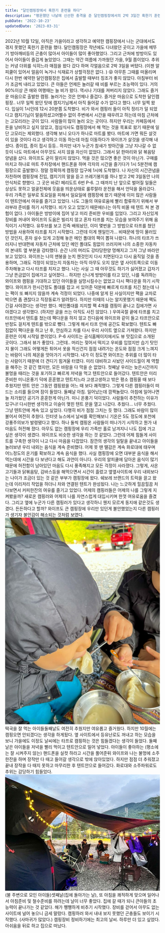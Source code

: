 ```yaml
---
title: "달인캠핑장에서 혹한기 훈련을 하다"
description: "평온했던 나날에 신선한 충격을 준 달인캠핑장에서의 2박 3일간 혹한기 훈련 이야기"
pubDate: '2022-10-23'
updatedDate: '2023-03-31'
---
```


2022년 10월 12일, 아직은 가을이라고 생각하고 예약한 캠핑장에서 나는 군대에서도 겪지 못했던 혹한기 훈련을 했다.
달인캠핑장은 작년에도 다녀왔던 곳이고 가을에 메뚜기 방아깨비등의 곤충이 많아서 아이들이 많이 좋아했었다.
그리고 근처에 방방이도 있어서 아이들이 즐겁게 놀았었다.
그때는 약간 여름에 가까웠던 가을, 9월 쯤이었다.
추위는 커녕 더위를 식히느라 매점을 왔다 갔다 하며 각얼음으로 2박 3일을 버텼다.
(이젠 알피쿨이 있어서 얼음이 녹거나 식재료가 상할걱정은 없다.
) 😝 아무튼 그때를 떠올리며 다시 한번 예약한 달인캠핑장은 집에서 출발할 때부터 징조가 좋지 않았다.
아침부터 비가 조금씩 내리고 있었다.
큰 아들은 언제든 놀러갈 때 비를 부르는 초능력이 있다.
거의 90%이상 큰 애와 여행때는 늘 비가 왔다.
역시나 기대를 져버리지 않았다.
그래도 즐거운 마음으로 출발한 캠핑.
놀러가는 것은 언제나 즐겁다.
즐거운 마음으로 도착한 달인캠핑장..
너무 일찍 왔던 탓에 캠지기님께서 아직 들어갈 수가 없다고 했다.
너무 일찍 왔다.
입실이 1시인데 12시 20분쯤 도착했다.
비가 와서 캠핑러 들이 아직 정리가 덜 되었다고 캠지기님이 말씀하셨고어쩔수 없이 주변에서 시간을 때우려고 하는데 마침 근처에는 고모리라는 곳이 있다.
사람들이 많이 놀러 오는 곳이다.
하지만 우리는 카페등에서 돈을 낭비하고 싶지 않았고, 점심식사도 캠핑장에서 해 먹는 것을 목표로 왔기 때문에 일단 고모리는 제외했다.
생각해 보니 오다가 하나로 마트를 봤다.
마트에 가면 뭐든 살것이 있을 것이다 라고 생각하고 이동 하는데 마침 이동하다가 와이프가 살것을 생각해 내셨다.
종이컵, 종이 접시 등등..
하지만 내가 누군가 참새가 방아간을 그냥 지나갈 수 없듯이 나도 마트에서 아무것도 사지 않을 자신이 없었다.
그래서 닭 한마리와 닭 볶음탕 양념을 샀다.
와이프도 굳이 말리지 않았다.
먹을 것은 많으면 좋은 것이 아닌가.
구매를 마치고 하나로 마트 주차장에서 핸드폰을 하며 각자의 시간을 즐기다가 1시 5분전에 캠핑장으로 출발했다.
정말 정확하게 캠핑장 입구에 1시에 도착했다.
나 자신의 시간관념을 자찬하며 캠핑장에 진입, 캠지기의 말을 듣고 쓰레기봉지를 하나 받고 2박 3일동안 나의 안식처로 향했다.
그 곳은 바로!
페리도트 6번 P-6.
그 때까지 난 앞으로 벌어질 일들은 상상도 못하고 얼굴전체에 웃음을 띄운상태로 룰루랄라 운전을 해서 언덕을 올라갔다.
우리 가족은 일부로 토요일을 피해서 일요일에 캠핑장에 왔기 때문에 이미 많은 사람들이 텐트안에서 여유를 즐기고 있었다.
나도 그들의 여유로움에 빨리 합류하기 위해서 부랴부랴 준비를 하기 시작했다.
비가 오고 있었기 때문에(나는 아직 비올 때 텐트 쳐 본 경험이 없다.
) 아이들은 방방이에 집어 넣고 미리 준비한 우비를 입었다.
그리고 자신있게 장비를 꺼내어 와이프의 도움은 빌리지 않고 혼자 타프를 치는 모습을 보여주기 위해 움직이기 시작했다.
유투브를 보고 진즉 배워놨던, 이미 몇번을 그 방법으로 타프를 쳤던 방법을 사용하여 타프를 치기 시작했다.
그런데 이게 웬일인가...
비때문에 땅이 물러있던 것인지, 혼자 설수 있게 고정해 놓은 메인 폴대의 팩이 뽑혀 나왔다.
하나의 타프가 쓰러지니 반대편에 자동차 근처에 있던 메인 폴대도 힘없이 쓰러지며 나의 소중한 자동차의 본내트 옆 부분을 강타했다.
순간 나의 머리도 강타당한양 멍해지고 그저 그냥 바라만 보고 있었다.
와이프는 나의 맨붕을 눈치 챈것인지 다시 치면된다고 다시 움직일 것을 종용하며, 그래도 걱정이 되었는지 자동차는 아직 아무도 오지 않은 옆 사이트쪽으로 이동주차해놓고 다시 타프를 치자고 했다.
나는 사실 그 때 아무것도 하기가 싫어졌고 갑자기 그냥 뜬금없이 집에가고 싶어졌다...
하지만 신나게 방방이를 타고 있던, 나를 독려하는 와이프와 캠핑을 기대하고 있던 아이들을 실망시킬수는 없었고 다시 팩다운을 하기 시작했다.
와이프가 한시간정도 폴대를 잡고 서 있어준 덕분에 빠르게 타프를 치긴 쳤는데 나는 팩이 또 빠지지 않을까 계속 걱정이 되었다.
나중에 알게 된 사실이지만 팩을 교차로 박으면 좀 괜찮다고 직장동료가 알려줬다.
하지만 이때의 나는 알지못했기 때문에 팩도 긴걸 사야겠다는 생각만 했다.
메인폴대를 지지할 팩 4개를 캠핑이 끝나고 집에가면 사야겠다고 생각했다.
(하지만 글을 쓰는 아직도 사진 않았다.
) 우여곡절 끝에 타프를 치고 타프안에서 텐트를 쳤는데 팩다운을 하지 않고 친다음에 와이프와 같이 들고 타프안으로 반정도 걸치게 텐트를 밖으로 뺐다.
그렇게 해서 타프 안에 공간도 확보했다.
텐트도 빠짐없이 팩다운을 하고 난 후, 안심하고 차를 다시 우리 사이트 옆으로 가져왔다.
하지만 훈련은 이제 시작일 뿐이었다.
P-6 사이트는 공식홈페이지에서도 뷰 맛집으로 소개된 곳이다. 그래서 뷰가 좋았다. 그런데.. 머리는 젖어서 떡지고 우비를 입었지만 습기 탓인지 물이 그래도 어떻게든 튀어서 옷을 적신건지 점점 내려가는 온도와 점점 크게 느껴지는 바람이 나의 체온을 앗아가기 시작했다. 내가 이 정도면 와이프는 추위를 더 많이 타는 사람이기 때문에 더 견디기 힘겨울 터였다. 미리 대비하고 사놨던 사이드월이 제 역할을 해주는 것 같긴 했지만, 모든 바람을 다 막을 순 없었다. 첫째날 우리는 늦은시간까지 불멍을 때리는 것을 포기하고 빠르게 저녁을 먹고 텐트안으로 들어갔다. 텐트안은 미리 준비한 미니온풍기 덕에 훈훈했고 텐트치느라 고생고생하고 밖은 평소 캠핑올 때 보다 추웠지만 텐트 안은 그동안 캠핑왔을 어느 때 보다 쾌적했다. 그렇게 다른 캠핑러들이 떠드는 소리를 들으며 잠이 들었다.
둘째날 아침. 일어났는데 깜짝놀랐다. 아침에 일어나면 늘 차가웠던 공기가 훈훈한게 아닌가. 미니 온풍기 덕이었다. 사람들이 추천하는 이유가 있구나! 다시한번 생각하고 이슬이 맺힌 텐트 문을 열고 나갔다.
추웠다...
너무 추웠다. 그냥 텐트안에 계속 있고 싶었다. 다행히 비가 점점 그치는 듯 했다. 그래도 바람이 많이 불어서 여전히 추웠다. 인터넷 뉴스에서 날씨를 확인해보니 기온은 5도 정도에 포천에 강풍주의보가 발령됐다고 했다. 하나 둘씩 캠핑온 사람들이 떠나가기 시작하고 뭔가 내 마음도 허전해 졌다.
아무도 없는 캠핑장에 우리 가족만 홀로 남겨지니 나도 집에 가고 싶은 생각이 생겼다.
와이프도 비슷한 생각을 하는 것 같았다.
그런데 어제 힘들게 사이트를 구축한 생각이 나고 다시 마음을 다잡았다.
잠깐의 생각의 일탈을 끝내고 아이들을 놀러보낸 우리 내외는 음식을 계속 준비했다.
어제 못 땐 땔감은 계속 화로대에 태우며 어느정도의 온기를 확보하고 계속 음식을 했다.
사실 캠핑장에 오면 대부분 음식을 해서 먹는데에 시간을 다 보낸다고 해도 과언이 아니다.
우리의 알피쿨에 담아온 음식이 많기 때문에 허전함이 남아있던 마음도 다시 풍족해지고 모든 걱정이 사라졌다.
그렇게, 사온 고기들과 닭볶음탕, 감바스등을 해먹으면서 시간이 흘렀고 옆옆사이트에 우리 내외보다는 나이가 조금더 있는 것 같은 부부가 캠핑장에 왔다.
쉐보레 브랜드의 트럭을 끌고 왔는데 이리저리 작업을 하더니 차와 연결된 텐트가 완성됬다.
나는 느긋하게 힐끔힐끔 처다보면서 커피한잔의 여유를 즐기고 있었다.
어제의 캠핑러들은 어제의 나를 그렇게 지켜봤을까?
새로온 캠핑러와 어제의 나를 자연스럽게 대입시키며 한껏 여유로움을 즐겼다.
그리고 옆에 누군가 다른 캠핑러가 있다고 생각하니 웬지 모르게 동지애 같은것도 생겼다.
든든하다고 할까?
와이프도 큰 캠핑장에 우리만 있던게 불안했었는지 다른 캠핑러가 생기자 불안감이 해소되는 것처럼 보였다.
![떡국을 잘 먹는 아이들](/content/images/2022/10/IMG_1981.jpg)떡국을 잘 먹는 아이들둘째날도 여전히 추웠지만 여유롭고 즐거웠다. 하지만 10월에는 캠핑오면 안되겠다는 생각을 하게됬다. 옆 사이트에서 등유난로도 꺼내고 하는 모습을 보니 가을에도 이정도 날씨에는 타프로 캠핑하는 것은 힘들겠다는 생각이 들었다. 둘째날은 아이들을 저녁을 빨리 먹이고 텐트안으로 밀어 넣었다. 아이들이 좋아하는 (평소에는 잘 시켜주지 않는) 핸드폰을 실컷 하라고 시간을 풀어준뒤 와이프와 나는 불멍에 소주 한잔을 하며 장작만 다 때고 들어갈 생각으로 밖에 앉아있었다. 하지만 점점 더 추워졌고 끝내 장작을 다 때지 못하고 마무리한 후 텐트안으로 들어갔다. 화로대와 소주파워로도 추위는 감당하기 힘들었다.
![(불 주변으로 모인 아이들)](/content/images/2022/10/IMG_1978.jpg)(불 주변으로 모인 아이들)셋째날(집에 돌아가는 날), 또 아침을 쾌적하게 맞으며 일어나서 아침준비 및 철수준비를 하려는데 날이 너무 좋았다. 집에 갈 때가 되니 큰아들의 초능력이 끝나가는 것 같았다. 해가 쨍쨍하게 비추기 시작했다. 장비를 걷어서 아무도 없는 사이트에 널어 놓으니 금세 말랐다. 캠핑하러 와서 내내 보지 못했던 곤충들도 보이기 시작했다. (사마귀가 많았다.) 캠핑장비 정비하기에는 최고의 날씨. 하루만 더 있고 싶었다. 아쉬움을 뒤로 하고 집으로 떠났다.